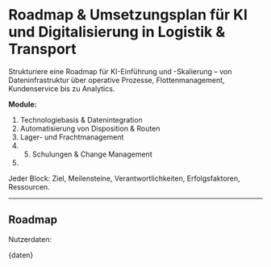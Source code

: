# Roadmap & Umsetzungsplan für KI und Digitalisierung in Logistik & Transport

Strukturiere eine Roadmap für KI-Einführung und -Skalierung – von Dateninfrastruktur über operative Prozesse, Flottenmanagement, Kundenservice bis zu Analytics.

**Module:**
1. Technologiebasis & Datenintegration
2. Automatisierung von Disposition & Routen
3. Lager- und Frachtmanagement
4. 5. Schulungen & Change Management
6. 
Jeder Block: Ziel, Meilensteine, Verantwortlichkeiten, Erfolgsfaktoren, Ressourcen.

---

## Roadmap

Nutzerdaten:

{daten}